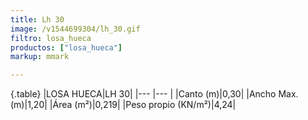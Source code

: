 ```yaml
---
title: Lh 30
image: /v1544699304/lh_30.gif
filtro: losa_hueca
productos: ["losa_hueca"]
markup: mmark

---
```

{.table}
|LOSA HUECA|LH 30|
|--- |--- |
|Canto (m)|0,30|
|Ancho Max. (m)|1,20|
|Área (m²)|0,219|
|Peso propio (KN/m²)|4,24|
